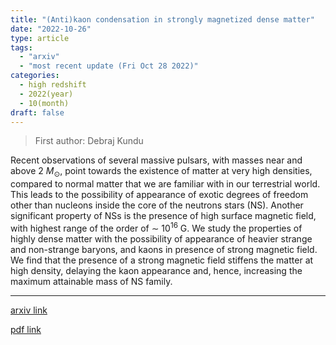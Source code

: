 ```yaml
---
title: "(Anti)kaon condensation in strongly magnetized dense matter"
date: "2022-10-26"
type: article
tags:
  - "arxiv"
  - "most recent update (Fri Oct 28 2022)"
categories:
  - high redshift
  - 2022(year)
  - 10(month)
draft: false
---
```


> First author: Debraj Kundu

 Recent observations of several massive pulsars, with masses near and above
$2~M_\odot$, point towards the existence of matter at very high densities,
compared to normal matter that we are familiar with in our terrestrial world.
This leads to the possibility of appearance of exotic degrees of freedom other
than nucleons inside the core of the neutrons stars (NS). Another significant
property of NSs is the presence of high surface magnetic field, with highest
range of the order of $\sim~10^{16}$ G. We study the properties of highly dense
matter with the possibility of appearance of heavier strange and non-strange
baryons, and kaons in presence of strong magnetic field. We find that the
presence of a strong magnetic field stiffens the matter at high density,
delaying the kaon appearance and, hence, increasing the maximum attainable mass
of NS family.

---
[arxiv link](http://arxiv.org/abs/2210.14565v1)

[pdf link](http://arxiv.org/pdf/2210.14565v1)